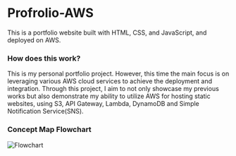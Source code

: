 # Profrolio-AWS
This is a portfolio website built with HTML, CSS, and JavaScript, and deployed on AWS.

### How does this work?
This is my personal portfolio project. However, this time the main focus is on leveraging various AWS cloud services to achieve the deployment and integration. Through this project, I aim to not only showcase my previous works but also demonstrate my ability to utilize AWS for hosting static websites, using S3, API Gateway, Lambda, DynamoDB and Simple Notification Service(SNS).


### Concept Map Flowchart
![Flowchart](https://github.com/user-attachments/assets/9c2f15eb-7a09-49a1-95c4-6137d97106db)

